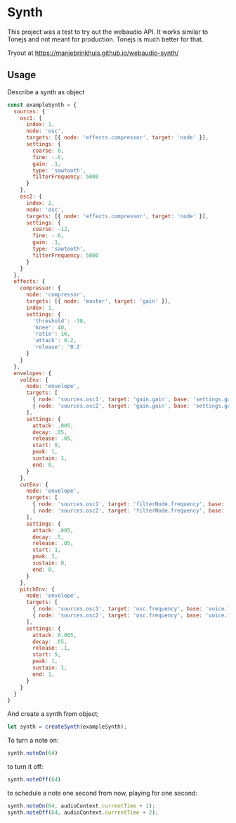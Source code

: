# Synth

This project was a test to try out the webaudio API. It works similar to Tonejs and not meant for production. Tonejs is much better for that.

Tryout at https://manjebrinkhuis.github.io/webaudio-synth/

## Usage

Describe a synth as object

```JavaScript
const exampleSynth = {
  sources: {
    osc1: {
      index: 1,
      node: 'osc',
      targets: [{ node: 'effects.compressor', target: 'node' }],
      settings: {
        coarse: 0,
        fine: -.6,
        gain: .1,
        type: 'sawtooth',
        filterFrequency: 5000
      }
    },
    osc2: {
      index: 2,
      node: 'osc',
      targets: [{ node: 'effects.compressor', target: 'node' }],
      settings: {
        coarse: -12,
        fine: -.6,
        gain: .1,
        type: 'sawtooth',
        filterFrequency: 5000
      }
    }
  },
  effects: {
    compressor: {
      node: 'compressor',
      targets: [{ node: 'master', target: 'gain' }],
      index: 1,
      settings: {
        'threshold': -30,
        'knee': 40,
        'ratio': 16,
        'attack': 0.2,
        'release': '0.2'
      }
    }
  },
  envelopes: {
    volEnv: {
      node: 'envelope',
      targets: [
        { node: 'sources.osc1', target: 'gain.gain', base: 'settings.gain' },
        { node: 'sources.osc2', target: 'gain.gain', base: 'settings.gain' },
      ],
      settings: {
        attack: .005,
        decay: .05,
        release: .05,
        start: 0,
        peak: 1,
        sustain: 1,
        end: 0,
      }
    },
    cutEnv: {
      node: 'envelope',
      targets: [
        { node: 'sources.osc1', target: 'filterNode.frequency', base: 'settings.filterFrequency' },
        { node: 'sources.osc2', target: 'filterNode.frequency', base: 'settings.filterFrequency' },
      ],
      settings: {
        attack: .005,
        decay: .5,
        release: .05,
        start: 1,
        peak: 3,
        sustain: 0,
        end: 0,
      }
    },
    pitchEnv: {
      node: 'envelope',
      targets: [
        { node: 'sources.osc1', target: 'osc.frequency', base: 'voice.freq' },
        { node: 'sources.osc2', target: 'osc.frequency', base: 'voice.freq' },
      ],
      settings: {
        attack: 0.005,
        decay: .05,
        release: .1,
        start: 5,
        peak: 1,
        sustain: 1,
        end: 1,
      }
    }
  }
}
```

And create a synth from object;

```JavaScript
let synth = createSynth(exampleSynth);
```

To turn a note on:

```JavaScript
synth.noteOn(64)
```

to turn it off:

```JavaScript
synth.noteOff(64)
```

to schedule a note one second from now, playing for one second:

```JavaScript
synth.noteOn(64, audioContext.currentTime + 1);
synth.noteOff(64, audioContext.currentTime + 2);
```
